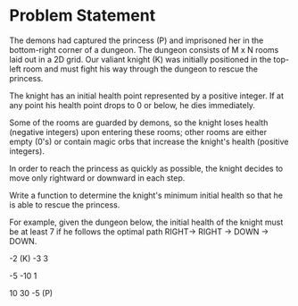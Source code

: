 # Problem Statement


The demons had captured the princess (P) and imprisoned her in the bottom-right corner of a dungeon. 
The dungeon consists of M x N rooms laid out in a 2D grid. Our valiant knight (K) was initially positioned in the top-left room and must fight his way through the dungeon to rescue the princess.


The knight has an initial health point represented by a positive integer. If at any point his health point drops to 0 or below, he dies immediately.


Some of the rooms are guarded by demons, so the knight loses health (negative integers) upon entering these rooms; other rooms are either empty (0's) or contain magic orbs that increase the knight's health (positive integers).


In order to reach the princess as quickly as possible, the knight decides to move only rightward or downward in each step.

 
 

Write a function to determine the knight's minimum initial health so that he is able to rescue the princess.


For example, given the dungeon below, the initial health of the knight must be at least 7 if he follows the optimal path RIGHT-> RIGHT -> DOWN -> DOWN.

-2 (K)	-3	3

-5	-10	1

10	30	-5 (P)
